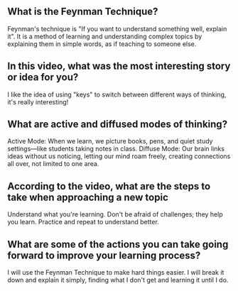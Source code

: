 ## What is the Feynman Technique?

Feynman's technique is "If you want to understand something well, explain it". It is a method of learning and understanding complex topics by explaining them in simple words, 
as if teaching to someone else.


## In this video, what was the most interesting story or idea for you?

I like the idea of using "keys" to switch between different ways of thinking, it's really interesting!


## What are active and diffused modes of thinking?

Active Mode: When we learn, we picture books, pens, and quiet study settings—like students taking notes in class.
Diffuse Mode: Our brain links ideas without us noticing, letting our mind roam freely, creating connections all over, not limited to one area.


## According to the video, what are the steps to take when approaching a new topic

Understand what you're learning.
Don't be afraid of challenges; they help you learn.
Practice and repeat to understand better.


## What are some of the actions you can take going forward to improve your learning process?

I will use the Feynman Technique to make hard things easier. I will break it down and explain it simply, finding what I don't get and learning it until I do.
